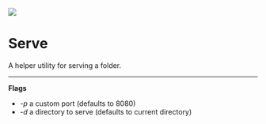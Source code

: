![](https://github.com/masonkmeyer/Serve/workflows/Build/badge.svg)

# Serve 

A helper utility for serving a folder.

---

**Flags**
- *-p* a custom port (defaults to 8080)
- *-d* a directory to serve (defaults to current directory)

